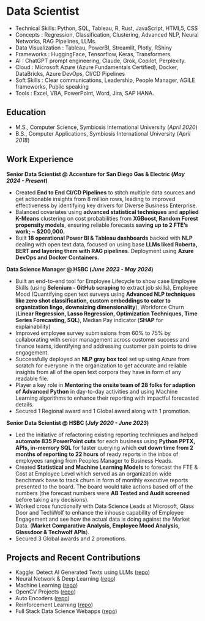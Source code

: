 # Data Scientist
- Technical Skills: Python, SQL, Tableau, R, Rust, JavaScript, HTML5, CSS
- Concepts : Regression, Classification, Clustering, Advanced NLP, Neural Networks, RAG Pipelines, LLMs.
- Data Visualization : Tableau, PowerBI, Streamlit, Plotly, RShiny
- Frameworks : HuggingFace, Tensorflow, Keras, Transformers.
- AI : ChatGPT prompt engineering, Claude, Grok, Copilot, Perplexity.
- Cloud : Microsoft Azure (Azure Fundamentals Certified), Docker, DataBricks, Azure DevOps, CI/CD Pipelines
- Soft Skills : Clear communications, Leadership, People Manager, AGILE frameworks, Public speaking
- Tools : Excel, VBA, PowerPoint, Word, Jira, SAP HANA.


## Education
- M.S., Computer Science, Symbiosis International University (_April 2020_)
- B.S., Computer Applications, Symbiosis International University (_April 2018_)


## Work Experience
**Senior Data Scientist @ Accenture for San Diego Gas & Electric (_May 2024 - Present_)**
- Created **End to End CI/CD Pipelines** to stitch multiple data sources and get actionable insights from 8 million rows, leading to improved effectiveness by identifying key drivers for Diverse Business Enterprise.
- Balanced covariates using **advanced statistical techniques** and **applied K-Means** clustering on cost probabilities from **XGBoost, Random Forest propensity models**, ensuring reliable forecasts **saving up to 2 FTE’s work; ~ $200,000.**
- Built **18 operational Power BI & Tableau dashboards** backed with **NLP** dealing with open text data, focused on using base **LLMs liked Roberta, BERT and layering them with RAG pipelines**. Deployment using **Azure DevOps and Docker Containers.**

**Data Science Manager @ HSBC (_June 2023 - May 2024_)**
- Built an end-to-end tool for Employee Lifecycle to show case Employee Skills (using **Selenium - GitHub scraping** to extract job skills), Employee Mood (Quantifying open text surveys using **Advanced NLP techniques like zero shot classification, custom embeddings to cater to organization lingo, downsizing dimensionality**), Workforce Churn (**Linear Regression, Lasso Regression, Optimization Techniques, Time Series Forecasting, SQL**), Median Pay indicator (**SHAP** for explainability)
- Improved employee survey submissions from 60% to 75% by collaborating with senior management across customer success and finance teams, identifying and addressing customer pain points to drive engagement.
- Successfully deployed an **NLP gray box tool** set up using Azure from scratch for everyone in the organization to get accurate and reliable insights from all of the open text corpora they have in form of any readable file.
- Player a key role in **Mentoring the onsite team of 28 folks for adaption of Advanced Python** in day-to-day activities and using Machine Learning algorithms to enhance their reporting with impactful forecasted details.
- Secured 1 Regional award and 1 Global award along with 1 promotion.

**Senior Data Scientist @ HSBC (_July 2020 - June 2023_)**
- Led the initiative of refactoring existing reporting techniques and helped **automate 835 PowerPoint cuts** for each business using **Python PPTX, APIs, in-memory SQL** for faster querying which **cut down time from 2 months of reporting to 22 hours** of ready reports in the inbox of employees ranging from Peoples Manager to Business Heads.
- Created **Statistical and Machine Learning Models** to forecast the FTE & Cost at Employee Level which served as an organization wide benchmark base to track churn in form of monthly executive reports presented to the board. The board would take actions based off of the numbers (the forecast numbers were **AB Tested and Audit screened** before taking any decisions).
- Worked cross functionally with Data Science Leads at Microsoft, Glass Door and TechWolf to enhance the inhouse capability of Employee Engagement and see how the actual data is doing against the Market Data. (**Market Comparative Analysis, Employee Mood Analysis, Glassdoor & Techwolf APIs**).
- Secured 3 Global awards and 2 promotions.


## Projects and Recent Contributions
- Kaggle: Detect AI Generated Texts using LLMs ([repo](https://github.com/tejashinde/detect-ai-llm))
- Neural Network & Deep Learning ([repo](https://github.com/tejashinde/data-science-academy-portfolio/tree/main/Deep%20Learning))
- Machine Learning ([repo](https://github.com/tejashinde/data-science-academy-portfolio/tree/main/Machine%20Learning))
- OpenCV Projects ([repo](https://github.com/tejashinde/data-science-academy-portfolio/tree/main/Open%20CV))
- Auto Encoders ([repo](https://github.com/tejashinde/data-science-academy-portfolio/tree/main/AutoEncoders))
- Reinforcement Learning ([repo](https://github.com/tejashinde/data-science-academy-portfolio/tree/main/Reinforcement%20Learning))
- Full Stack Data Science Webapps ([repo](https://github.com/tejashinde/data-science-academy-portfolio/tree/main/Streamlit%20Web%20Apps))


